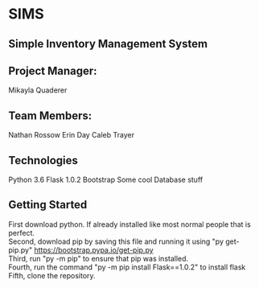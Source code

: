 # SIMS
## Simple Inventory Management System

## Project Manager:    
Mikayla Quaderer

## Team Members:
Nathan Rossow
Erin Day
Caleb Trayer

## Technologies
Python 3.6
Flask 1.0.2
Bootstrap
Some cool Database stuff 

## Getting Started
First download python. If already installed like most normal people that is perfect. <br />
Second, download pip by saving this file and running it using "py get-pip.py" https://bootstrap.pypa.io/get-pip.py <br />
Third, run "py -m pip" to ensure that pip was installed. <br />
Fourth, run the command "py -m pip install Flask==1.0.2" to install flask <br />
Fifth, clone the repository. <br />
